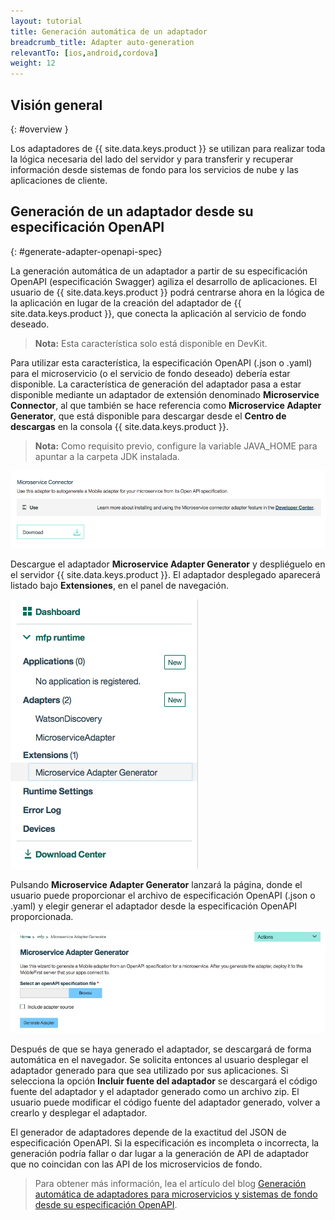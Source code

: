 ```yaml
---
layout: tutorial
title: Generación automática de un adaptador
breadcrumb_title: Adapter auto-generation
relevantTo: [ios,android,cordova]
weight: 12
---
```

<!-- NLS_CHARSET=UTF-8 -->
## Visión general
{: #overview }

Los adaptadores de {{ site.data.keys.product }} se utilizan para realizar toda la lógica necesaria del lado del servidor y para transferir y recuperar información desde sistemas de fondo para los servicios de nube y las aplicaciones de cliente.

##  Generación de un adaptador desde su especificación OpenAPI
{: #generate-adapter-openapi-spec}

La generación automática de un adaptador a partir de su especificación OpenAPI (especificación Swagger) agiliza el desarrollo de aplicaciones. El usuario de {{ site.data.keys.product }} podrá centrarse ahora en la lógica de la aplicación en lugar de la creación del adaptador de {{ site.data.keys.product }}, que conecta la aplicación al servicio de fondo deseado.

>**Nota:** Esta característica solo está disponible en DevKit.

Para utilizar esta característica, la especificación OpenAPI (.json o .yaml) para el microservicio (o el servicio de fondo deseado) debería estar disponible. La característica de generación del adaptador pasa a estar disponible mediante un adaptador de extensión denominado **Microservice Connector**, al que también se hace referencia como **Microservice Adapter Generator**, que está disponible para descargar desde el **Centro de descargas** en la consola {{ site.data.keys.product }}.

>**Nota:** Como requisito previo, configure la variable JAVA_HOME para apuntar a la carpeta JDK instalada.


  ![Imagen del generador de adaptadores en el Centro de descargas](./AdapterGen_DownloadCenter.png)


Descargue el adaptador **Microservice Adapter Generator** y despliéguelo en el servidor {{ site.data.keys.product }}. El adaptador desplegado aparecerá listado bajo **Extensiones**, en el panel de navegación.


  ![Imagen del generador de adaptadores en el panel de navegación](./AdapterGen_naviagtionPane.png)


Pulsando **Microservice Adapter Generator** lanzará la página, donde el usuario puede proporcionar el archivo de especificación OpenAPI (.json o .yaml) y elegir generar el adaptador desde la especificación OpenAPI proporcionada.

  ![Imagen de la página del generador de adaptadores](./AdapterGen_generationPage.png)


Después de que se haya generado el adaptador, se descargará de forma automática en el navegador. Se solicita entonces al usuario desplegar el adaptador generado para que sea utilizado por sus aplicaciones. Si selecciona la opción **Incluir fuente del adaptador** se descargará el código fuente del adaptador y el adaptador generado como un archivo zip. El usuario puede modificar el código fuente del adaptador generado, volver a crearlo y desplegar el adaptador.

El generador de adaptadores depende de la exactitud del JSON de especificación OpenAPI. Si la especificación es incompleta o incorrecta, la generación podría fallar o dar lugar a la generación de API de adaptador que no coincidan con las API de los microservicios de fondo.

>Para obtener más información, lea el artículo del blog [Generación automática de adaptadores para microservicios y sistemas de fondo desde su especificación OpenAPI](https://mobilefirstplatform.ibmcloud.com/blog/2017/08/10/autogenerate-adapter-from-openapi-specification/).
